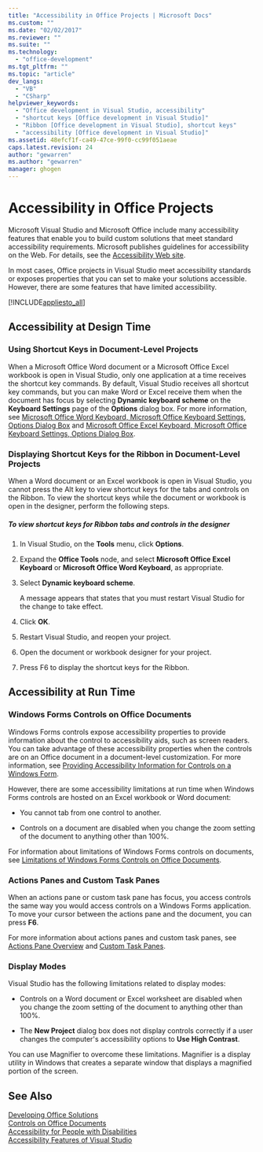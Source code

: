 ```yaml
---
title: "Accessibility in Office Projects | Microsoft Docs"
ms.custom: ""
ms.date: "02/02/2017"
ms.reviewer: ""
ms.suite: ""
ms.technology: 
  - "office-development"
ms.tgt_pltfrm: ""
ms.topic: "article"
dev_langs: 
  - "VB"
  - "CSharp"
helpviewer_keywords: 
  - "Office development in Visual Studio, accessibility"
  - "shortcut keys [Office development in Visual Studio]"
  - "Ribbon [Office development in Visual Studio], shortcut keys"
  - "accessibility [Office development in Visual Studio]"
ms.assetid: 48efcf1f-ca49-47ce-99f0-cc99f051aeae
caps.latest.revision: 24
author: "gewarren"
ms.author: "gewarren"
manager: ghogen
---
```

# Accessibility in Office Projects
  Microsoft Visual Studio and Microsoft Office include many accessibility features that enable you to build custom solutions that meet standard accessibility requirements. Microsoft publishes guidelines for accessibility on the Web. For details, see the [Accessibility Web site](http://go.microsoft.com/fwlink/?LinkID=37113).  
  
 In most cases, Office projects in Visual Studio meet accessibility standards or exposes properties that you can set to make your solutions accessible. However, there are some features that have limited accessibility.  
  
 [!INCLUDE[appliesto_all](../vsto/includes/appliesto-all-md.md)]  
  
## Accessibility at Design Time  
  
### Using Shortcut Keys in Document-Level Projects  
 When a Microsoft Office Word document or a Microsoft Office Excel workbook is open in Visual Studio, only one application at a time receives the shortcut key commands. By default, Visual Studio receives all shortcut key commands, but you can make Word or Excel receive them when the document has focus by selecting **Dynamic keyboard scheme** on the **Keyboard Settings** page of the **Options** dialog box. For more information, see [Microsoft Office Word Keyboard, Microsoft Office Keyboard Settings, Options Dialog Box](../vsto/microsoft-office-word-keyboard-microsoft-office-keyboard-settings-options-dialog-box.md) and [Microsoft Office Excel Keyboard, Microsoft Office Keyboard Settings, Options Dialog Box](../vsto/microsoft-office-excel-keyboard-microsoft-office-keyboard-settings-options-dialog-box.md).  
  
### Displaying Shortcut Keys for the Ribbon in Document-Level Projects  
 When a Word document or an Excel workbook is open in Visual Studio, you cannot press the Alt key to view shortcut keys for the tabs and controls on the Ribbon. To view the shortcut keys while the document or workbook is open in the designer, perform the following steps.  
  
##### To view shortcut keys for Ribbon tabs and controls in the designer  
  
1.  In Visual Studio, on the **Tools** menu, click **Options**.  
  
2.  Expand the **Office Tools** node, and select **Microsoft Office Excel Keyboard** or **Microsoft Office Word Keyboard**, as appropriate.  
  
3.  Select **Dynamic keyboard scheme**.  
  
     A message appears that states that you must restart Visual Studio for the change to take effect.  
  
4.  Click **OK**.  
  
5.  Restart Visual Studio, and reopen your project.  
  
6.  Open the document or workbook designer for your project.  
  
7.  Press F6 to display the shortcut keys for the Ribbon.  
  
## Accessibility at Run Time  
  
### Windows Forms Controls on Office Documents  
 Windows Forms controls expose accessibility properties to provide information about the control to accessibility aids, such as screen readers. You can take advantage of these accessibility properties when the controls are on an Office document in a document-level customization. For more information, see [Providing Accessibility Information for Controls on a Windows Form](/dotnet/framework/winforms/controls/providing-accessibility-information-for-controls-on-a-windows-form).  
  
 However, there are some accessibility limitations at run time when Windows Forms controls are hosted on an Excel workbook or Word document:  
  
-   You cannot tab from one control to another.  
  
-   Controls on a document are disabled when you change the zoom setting of the document to anything other than 100%.  
  
 For information about limitations of Windows Forms controls on documents, see [Limitations of Windows Forms Controls on Office Documents](../vsto/limitations-of-windows-forms-controls-on-office-documents.md).  
  
### Actions Panes and Custom Task Panes  
 When an actions pane or custom task pane has focus, you access controls the same way you would access controls on a Windows Forms application. To move your cursor between the actions pane and the document, you can press **F6**.  
  
 For more information about actions panes and custom task panes, see [Actions Pane Overview](../vsto/actions-pane-overview.md) and [Custom Task Panes](../vsto/custom-task-panes.md).  
  
### Display Modes  
 Visual Studio has the following limitations related to display modes:  
  
-   Controls on a Word document or Excel worksheet are disabled when you change the zoom setting of the document to anything other than 100%.  
  
-   The **New Project** dialog box does not display controls correctly if a user changes the computer's accessibility options to **Use High Contrast**.  
  
 You can use Magnifier to overcome these limitations. Magnifier is a display utility in Windows that creates a separate window that displays a magnified portion of the screen.  
  
## See Also  
 [Developing Office Solutions](../vsto/developing-office-solutions.md)   
 [Controls on Office Documents](../vsto/controls-on-office-documents.md)   
 [Accessibility for People with Disabilities](/visualstudio/ide/reference/accessibility-for-people-with-disabilities)   
 [Accessibility Features of Visual Studio](/visualstudio/ide/reference/accessibility-features-of-visual-studio)  
  
  